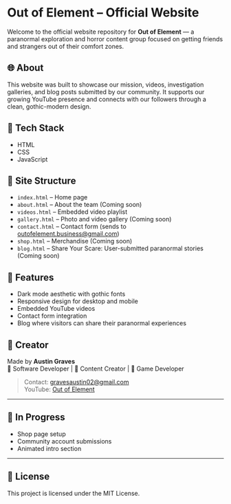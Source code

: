 # Out of Element – Official Website

Welcome to the official website repository for **Out of Element** — a paranormal exploration and horror content group focused on getting friends and strangers out of their comfort zones.

## 🌐 About

This website was built to showcase our mission, videos, investigation galleries, and blog posts submitted by our community. It supports our growing YouTube presence and connects with our followers through a clean, gothic-modern design.

## 🔧 Tech Stack

- HTML
- CSS
- JavaScript

## 📁 Site Structure

- `index.html` – Home page
- `about.html` – About the team (Coming soon)
- `videos.html` – Embedded video playlist
- `gallery.html` – Photo and video gallery (Coming soon)
- `contact.html` – Contact form (sends to outofelement.business@gmail.com)
- `shop.html` – Merchandise (Coming soon)
- `blog.html` – Share Your Scare: User-submitted paranormal stories (Coming soon)

## 🎯 Features

- Dark mode aesthetic with gothic fonts
- Responsive design for desktop and mobile
- Embedded YouTube videos
- Contact form integration
- Blog where visitors can share their paranormal experiences

## 📌 Creator

Made by **Austin Graves**  
🧠 Software Developer | 🎥 Content Creator | 👻 Game Developer

> Contact: gravesaustin02@gmail.com  
> YouTube: [Out of Element](https://www.youtube.com/@OutofElement)

---

## 🚧 In Progress

- Shop page setup
- Community account submissions
- Animated intro section

---

## 📜 License

This project is licensed under the MIT License.
